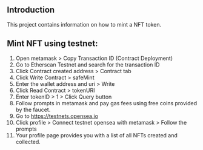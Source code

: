 
## Introduction
This project contains information on how to mint a NFT token. 

## Mint NFT using testnet:
   1. Open metamask > Copy Transaction ID (Contract Deployment)
   2. Go to Etherscan Testnet and search for the transaction ID 
   3. Click Contract created address > Contract tab
   4. Click Write Contract > safeMint
   5. Enter the wallet address and uri > Write
   6. Click Read Contract > tokenURI
   7. Enter tokenID > 1 > Click Query button
   8. Follow prompts in metamask and pay gas fees using free coins provided by the faucet. 
   9. Go to https://testnets.opensea.io
   10. Click profile > Connect testnet opensea with metamask > Follow the prompts
   11. Your profile page provides you with a list of all NFTs created and collected.

